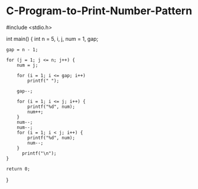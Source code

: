 # C-Program-to-Print-Number-Pattern


#include <stdio.h>
 
int main()
{
    int n = 5, i, j, num = 1, gap;
 
    gap = n - 1;
 
    for (j = 1; j <= n; j++) {
        num = j;
 
        for (i = 1; i <= gap; i++)
            printf(" ");
 
        gap--;
 
        for (i = 1; i <= j; i++) {
            printf("%d", num);
            num++;
        }
        num--;
        num--;
        for (i = 1; i < j; i++) {
            printf("%d", num);
            num--;
        }
          printf("\n");
    }
 
    return 0;
}
